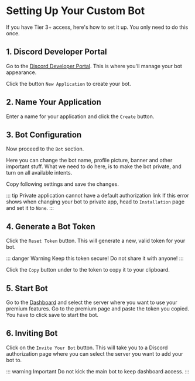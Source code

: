 # Setting Up Your Custom Bot

If you have Tier 3+ access, here's how to set it up. You only need to do this once.

## 1. Discord Developer Portal

Go to the [Discord Developer Portal](https://discord.com/developers/applications). This is where you'll manage your bot appearance.

Click the button `New Application` to create your bot.

<Pic src="/images/info/custom-bot/0.png"/>

## 2. Name Your Application

Enter a name for your application and click the `Create` button.

<Pic src="/images/info/custom-bot/1.png"/>

## 3. Bot Configuration

Now proceed to the `Bot` section.

<Pic src="/images/info/custom-bot/2.png"/>

Here you can change the bot name, profile picture, banner and other important stuff. What we need to do here, is to make the bot private, and turn on all available intents.

Copy following settings and save the changes.

::: tip Private application cannot have a default authorization link
If this error shows when changing your bot to private app, head to `Installation` page and set it to `None`.
:::

<Pic src="/images/info/custom-bot/3.png"/>

## 4. Generate a Bot Token

Click the `Reset Token` button. This will generate a new, valid token for your bot.

::: danger Warning
Keep this token secure! Do not share it with anyone!
:::

<Pic src="/images/info/custom-bot/4.png"/>

Click the `Copy` button under to the token to copy it to your clipboard.

<Pic src="/images/info/custom-bot/5.png"/>

## 5. Start Bot

Go to the [Dashboard](https://ccommandbot.com/dashboard) and select the server where you want to use your premium features. Go to the premium page and paste the token you copied. You have to click save to start the bot.

<Pic src="https://i.imgur.com/2FAuEKp.png"/>

## 6. Inviting Bot

Click on the `Invite Your Bot` button. This will take you to a Discord authorization page where you can select the server you want to add your bot to.

<Pic src="https://i.imgur.com/zkjCUvB.png"/>

::: warning Important
Do not kick the main bot to keep dashboard access.
:::